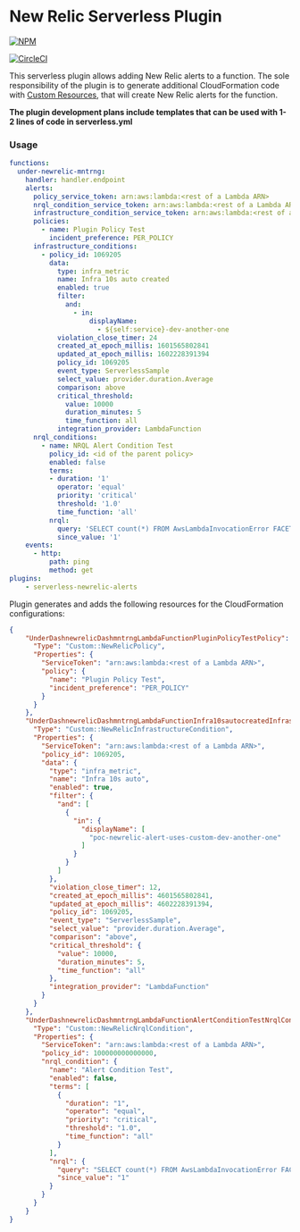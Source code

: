# New Relic Serverless Plugin

[![NPM](https://nodei.co/npm/serverless-newrelic-alerts.png?downloads=true&downloadRank=true&stars=true)](https://nodei.co/npm/serverless-newrelic-alerts/)

[![CircleCI](https://circleci.com/gh/Cox-Automotive/serverless-newrelic-alerts.svg?style=shield)](https://circleci.com/gh/Cox-Automotive/serverless-newrelic-alerts)



This serverless plugin allows adding New Relic alerts to a function.
The sole responsibility of the plugin is to generate additional
CloudFormation code with [Custom Resources](https://docs.aws.amazon.com/AWSCloudFormation/latest/UserGuide/template-custom-resources.html),
that will create New Relic alerts for the function.

**The plugin development plans include templates that can be used
with 1-2 lines of code in serverless.yml**

### Usage
```yml
functions:
  under-newrelic-mntrng:
    handler: handler.endpoint
    alerts:
      policy_service_token: arn:aws:lambda:<rest of a Lambda ARN>
      nrql_condition_service_token: arn:aws:lambda:<rest of a Lambda ARN>
      infrastructure_condition_service_token: arn:aws:lambda:<rest of a Lambda ARN>
      policies:
        - name: Plugin Policy Test
          incident_preference: PER_POLICY
      infrastructure_conditions:
        - policy_id: 1069205
          data:
            type: infra_metric
            name: Infra 10s auto created
            enabled: true
            filter:
              and:
                - in:
                    displayName:
                      - ${self:service}-dev-another-one
            violation_close_timer: 24
            created_at_epoch_millis: 1601565802841
            updated_at_epoch_millis: 1602228391394
            policy_id: 1069205
            event_type: ServerlessSample
            select_value: provider.duration.Average
            comparison: above
            critical_threshold:
              value: 10000
              duration_minutes: 5
              time_function: all
            integration_provider: LambdaFunction
      nrql_conditions:
        - name: NRQL Alert Condition Test
          policy_id: <id of the parent policy>
          enabled: false
          terms:
          - duration: '1'
            operator: 'equal'
            priority: 'critical'
            threshold: '1.0'
            time_function: 'all'
          nrql:
            query: 'SELECT count(*) FROM AwsLambdaInvocationError FACET currentTime'
            since_value: '1'
    events:
      - http:
          path: ping
          method: get
plugins:
    - serverless-newrelic-alerts
```
Plugin generates and adds the following resources for the CloudFormation configurations:
```json
{
    "UnderDashnewrelicDashmntrngLambdaFunctionPluginPolicyTestPolicy": {
      "Type": "Custom::NewRelicPolicy",
      "Properties": {
        "ServiceToken": "arn:aws:lambda:<rest of a Lambda ARN>",
        "policy": {
          "name": "Plugin Policy Test",
          "incident_preference": "PER_POLICY"
        }
      }
    },
    "UnderDashnewrelicDashmntrngLambdaFunctionInfra10sautocreatedInfrastructureCondition": {
      "Type": "Custom::NewRelicInfrastructureCondition",
      "Properties": {
        "ServiceToken": "arn:aws:lambda:<rest of a Lambda ARN>",
        "policy_id": 1069205,
        "data": {
          "type": "infra_metric",
          "name": "Infra 10s auto",
          "enabled": true,
          "filter": {
            "and": [
              {
                "in": {
                  "displayName": [
                    "poc-newrelic-alert-uses-custom-dev-another-one"
                  ]
                }
              }
            ]
          },
          "violation_close_timer": 12,
          "created_at_epoch_millis": 4601565802841,
          "updated_at_epoch_millis": 4602228391394,
          "policy_id": 1069205,
          "event_type": "ServerlessSample",
          "select_value": "provider.duration.Average",
          "comparison": "above",
          "critical_threshold": {
            "value": 10000,
            "duration_minutes": 5,
            "time_function": "all"
          },
          "integration_provider": "LambdaFunction"
        }
      }
    },
    "UnderDashnewrelicDashmntrngLambdaFunctionAlertConditionTestNrqlCondition": {
      "Type": "Custom::NewRelicNrqlCondition",
      "Properties": {
        "ServiceToken": "arn:aws:lambda:<rest of a Lambda ARN>",
        "policy_id": 100000000000000,
        "nrql_condition": {
          "name": "Alert Condition Test",
          "enabled": false,
          "terms": [
            {
              "duration": "1",
              "operator": "equal",
              "priority": "critical",
              "threshold": "1.0",
              "time_function": "all"
            }
          ],
          "nrql": {
            "query": "SELECT count(*) FROM AwsLambdaInvocationError FACET currentTime",
            "since_value": "1"
          }
        }
      }
    }
}
```
